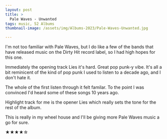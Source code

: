 ```yaml
---
layout: post 
title: >
  Pale Waves - Unwanted 
tags: music, 52 Albums
thumbnail-image: /assets/img/Albums-2023/Pale-Waves-Unwanted.jpg

---
```


I'm not too familiar with Pale Waves, but I do like a few of the bands that have released music on the Dirty Hit record label, so I had high hopes for this one. 

Immediately the opening track Lies it's hard. Great pop punk-y vibe. It's all a bit reminicent of the kind of pop punk I used to listen to a decade ago, and I don't hate it. 

The whole of the first listen through it felt familar. To the point I was convinced I'd heard some of these songs 10 years ago. 

Highlight track for me is the opener Lies which really sets the tone for the rest of the album.

This is really in my wheel house and I'll be giving more Pale Waves music a go for sure. 

★★★★☆